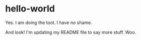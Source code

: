 # hello-world
Yes.  I am doing the toot. I have no shame.

And look!  I'm updating my README file to say more stuff.  Woo.

